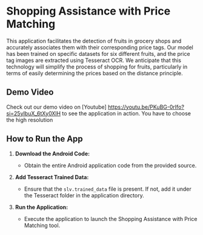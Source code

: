 # Shopping Assistance with Price Matching

This application facilitates the detection of fruits in grocery shops and accurately associates them with their corresponding price tags. Our model has been trained on specific datasets for six different fruits, and the price tag images are extracted using Tesseract OCR. We anticipate that this technology will simplify the process of shopping for fruits, particularly in terms of easily determining the prices based on the distance principle.

## Demo Video

Check out our demo video on [Youtube] https://youtu.be/PKuBG-0rIfo?si=25yIbuX_6tXy0XlH to see the application in action.
You have to choose the high resolution


## How to Run the App

1. **Download the Android Code:**
   - Obtain the entire Android application code from the provided source.

2. **Add Tesseract Trained Data:**
   - Ensure that the `slv.trained_data` file is present. If not, add it under the Tesseract folder in the application directory.

3. **Run the Application:**
   - Execute the application to launch the Shopping Assistance with Price Matching tool.
